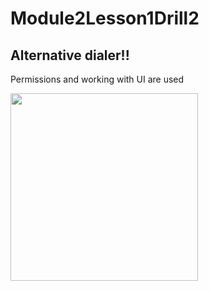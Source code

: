 # Module2Lesson1Drill2

## Alternative dialer!!

Permissions and working with UI are used

<img src ="https://user-images.githubusercontent.com/102150516/186697369-4d84800b-8167-4411-9578-8e53df721e07.jpg" width = 300>
